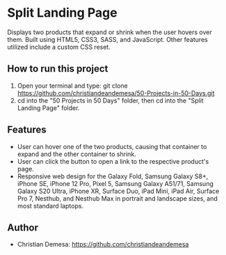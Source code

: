 # Split Landing Page

Displays two products that expand or shrink when the user hovers over them. Built using HTML5, CSS3, SASS, and JavaScript. Other features utilized include a custom CSS 
reset.

## How to run this project
1. Open your terminal and type: git clone https://github.com/christiandeandemesa/50-Projects-in-50-Days.git
2. cd into the "50 Projects in 50 Days" folder, then cd into the "Split Landing Page" folder.

## Features
- User can hover one of the two products, causing that container to expand and the other container to shrink.
- User can click the button to open a link to the respective product's page.
- Responsive web design for the Galaxy Fold, Samsung Galaxy S8+, iPhone SE, iPhone 12 Pro, Pixel 5, Samsung Galaxy A51/71, Samsung Galaxy S20 Ultra, iPhone XR, Surface 
  Duo, iPad Mini, iPad Air, Surface Pro 7, Nesthub, and Nesthub Max in portrait and landscape sizes, and most standard laptops.

## Author
- Christian Demesa: https://github.com/christiandeandemesa
